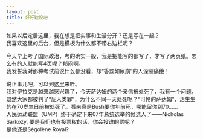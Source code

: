 ```yaml
---
layout: post
title: 好好建设吧
---
```


<p>如果以后定居这里，我在想是把实事和生活分开？还是写在一起？<br />
我喜欢这里的后台，但是模板为什么都不带右边栏呢？</p>
<p>今天早上考了国际政治，考的确实一般，我是把能写的都写了，才写了两页纸。怎么有的人就能写4页呢？郁闷啊。<br />
我发誓我对那种考试前说什么都没看，却“答题如尿崩”的人深恶痛绝！</p>
<p>说正事儿吧，可以到<a href="http://www.francaisblog.com.cn/node/487">这里</a>来听。<br />
我对伊拉克是越来越感兴趣了，今天萨达姆的两个亲信被处死了，我有一个问题，既然大家都被判了“反人类罪”，为什么不同一天处死呢？“可怜的萨达姆”，活生生的在70岁生日前被处死了。看来真是Bush要你年前死，哪能留你到70……<br />
人民运动联盟（UMP）终于确定下来07年总统选举的候选人了——Nicholas Sarkozy, 要是我们也有投票权的话，你会投谁的票呢？<br />
是他还是Ségolène Royal?
</p>
